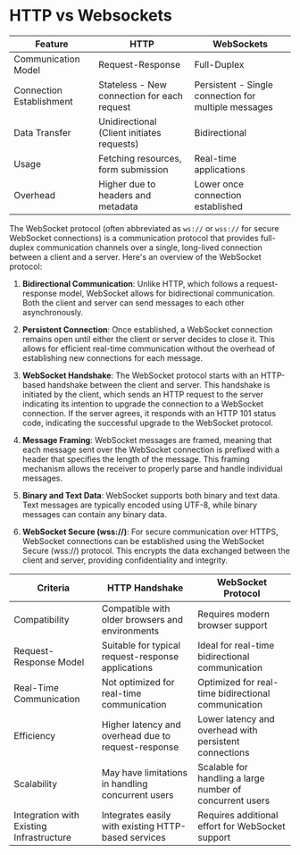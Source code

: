 # HTTP vs Websockets

| Feature                  | HTTP                                        | WebSockets                                           |
| ------------------------ | ------------------------------------------- | ---------------------------------------------------- |
| Communication Model      | Request-Response                            | Full-Duplex                                          |
| Connection Establishment | Stateless - New connection for each request | Persistent - Single connection for multiple messages |
| Data Transfer            | Unidirectional (Client initiates requests)  | Bidirectional                                        |
| Usage                    | Fetching resources, form submission         | Real-time applications                               |
| Overhead                 | Higher due to headers and metadata          | Lower once connection established                    |

The WebSocket protocol (often abbreviated as `ws://` or `wss://` for secure WebSocket connections) is a communication protocol that provides full-duplex communication channels over a single, long-lived connection between a client and a server. Here's an overview of the WebSocket protocol:

1. **Bidirectional Communication**: Unlike HTTP, which follows a request-response model, WebSocket allows for bidirectional communication. Both the client and server can send messages to each other asynchronously.

2. **Persistent Connection**: Once established, a WebSocket connection remains open until either the client or server decides to close it. This allows for efficient real-time communication without the overhead of establishing new connections for each message.

3. **WebSocket Handshake**: The WebSocket protocol starts with an HTTP-based handshake between the client and server. This handshake is initiated by the client, which sends an HTTP request to the server indicating its intention to upgrade the connection to a WebSocket connection. If the server agrees, it responds with an HTTP 101 status code, indicating the successful upgrade to the WebSocket protocol.

4. **Message Framing**: WebSocket messages are framed, meaning that each message sent over the WebSocket connection is prefixed with a header that specifies the length of the message. This framing mechanism allows the receiver to properly parse and handle individual messages.

5. **Binary and Text Data**: WebSocket supports both binary and text data. Text messages are typically encoded using UTF-8, while binary messages can contain any binary data.

6. **WebSocket Secure (wss://)**: For secure communication over HTTPS, WebSocket connections can be established using the WebSocket Secure (wss://) protocol. This encrypts the data exchanged between the client and server, providing confidentiality and integrity.

| Criteria                                 | HTTP Handshake                                      | WebSocket Protocol                                       |
| ---------------------------------------- | --------------------------------------------------- | -------------------------------------------------------- |
| Compatibility                            | Compatible with older browsers and environments     | Requires modern browser support                          |
| Request-Response Model                   | Suitable for typical request-response applications  | Ideal for real-time bidirectional communication          |
| Real-Time Communication                  | Not optimized for real-time communication           | Optimized for real-time bidirectional communication      |
| Efficiency                               | Higher latency and overhead due to request-response | Lower latency and overhead with persistent connections   |
| Scalability                              | May have limitations in handling concurrent users   | Scalable for handling a large number of concurrent users |
| Integration with Existing Infrastructure | Integrates easily with existing HTTP-based services | Requires additional effort for WebSocket support         |
